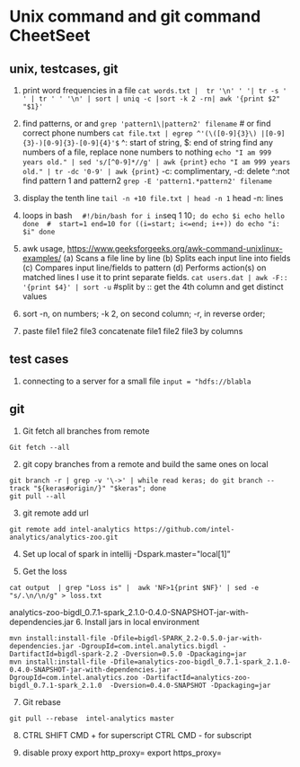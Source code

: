 # Unix command and git command CheetSeet


## unix, testcases, git
1. print word frequencies in a file
`cat words.txt |  tr '\n' ' '| tr -s ' ' | tr ' ' '\n' | sort | uniq -c |sort -k 2 -rn| awk '{print $2" "$1}' `
2. find patterns, or and
`grep 'pattern1\|pattern2' filename`  # or
find correct phone numbers
`cat file.txt | egrep ^'(\([0-9]{3}\) |[0-9]{3}-)[0-9]{3}-[0-9]{4}'$`
^: start of string, $: end of string 
find any numbers of a file, replace none numbers to nothing
`echo "I am 999 years old." | sed 's/[^0-9]*//g' | awk {print}`
`echo "I am 999 years old." | tr -dc '0-9' | awk {print}`
-c: complimentary, -d: delete
^:not
find pattern 1 and pattern2
`grep -E 'pattern1.*pattern2' filename`
3. display the tenth line
`tail -n +10 file.txt | head -n 1`
head -n: lines
4. loops in bash
 `   #!/bin/bash
        for i in `seq 1 10`;
        do
            echo $i
            echo hello
        done 
       # 
        start=1
        end=10
        for ((i=start; i<=end; i++))
        do
           echo "i: $i"
        done
  `
        
5. awk usage, https://www.geeksforgeeks.org/awk-command-unixlinux-examples/
(a) Scans a file line by line
(b) Splits each input line into fields
(c) Compares input line/fields to pattern
(d) Performs action(s) on matched lines
 I use it to print separate fields.
 `cat users.dat | awk -F:: '{print $4}' | sort -u`  #split by :: get the 4th column and get distinct values 
6. sort
   -n, on numbers; -k 2, on second column; -r, in reverse order; 
       
       
7. paste file1 file2 file3
    concatenate file1 file2 file3 by columns 
           
## test cases
1. connecting to a server for a small file
`input = "hdfs://blabla`



## git
1. Git fetch all branches from remote
```
Git fetch --all
```
2. git copy branches from a remote and build the same ones on local
```
git branch -r | grep -v '\->' | while read keras; do git branch --track "${keras#origin/}" "$keras"; done
git pull --all
```
3. git remote add url
```
git remote add intel-analytics https://github.com/intel-analytics/analytics-zoo.git
```

4. Set up local of spark in intellij
-Dspark.master="local[1]”


5. Get the loss
```
cat output  | grep "Loss is" |  awk 'NF>1{print $NF}' | sed -e "s/.\n/\n/g" > loss.txt
```
analytics-zoo-bigdl_0.7.1-spark_2.1.0-0.4.0-SNAPSHOT-jar-with-dependencies.jar
6. Install jars in local environment
```
mvn install:install-file -Dfile=bigdl-SPARK_2.2-0.5.0-jar-with-dependencies.jar -DgroupId=com.intel.analytics.bigdl -DartifactId=bigdl-spark-2.2 -Dversion=0.5.0 -Dpackaging=jar
mvn install:install-file -Dfile=analytics-zoo-bigdl_0.7.1-spark_2.1.0-0.4.0-SNAPSHOT-jar-with-dependencies.jar -DgroupId=com.intel.analytics.zoo -DartifactId=analytics-zoo-bigdl_0.7.1-spark_2.1.0  -Dversion=0.4.0-SNAPSHOT -Dpackaging=jar
```

7. Git rebase
```
git pull --rebase  intel-analytics master
```

8. CTRL SHIFT CMD + for superscript
CTRL CMD - for subscript

9. disable proxy
export http_proxy=
export https_proxy=

